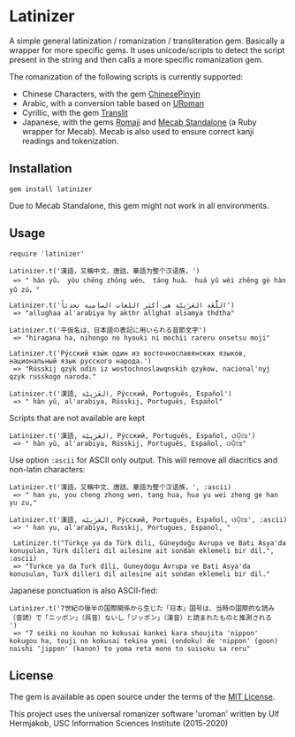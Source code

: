 # Latinizer

A simple general latinization / romanization / transliteration gem.
Basically a wrapper for more specific gems. It uses unicode/scripts to detect the script present in the string and then calls a more specific romanization gem.

The romanization of the following  scripts is currently supported:
- Chinese Characters, with the gem [ChinesePinyin](https://github.com/flyerhzm/chinese_pinyin)
- Arabic, with a conversion table based on [URoman](https://github.com/isi-nlp/uroman)
- Cyrillic, with the gem [Translit](https://github.com/tjbladez/translit)
- Japanese, with the gems [Romaji](https://github.com/makimoto/romaji) and [Mecab Standalone](https://github.com/wyugue/mecab_standalone) (a Ruby wrapper for Mecab). Mecab is also used to ensure correct kanji readings and tokenization.

## Installation
```
gem install latinizer
```

Due to Mecab Standalone, this gem might not work in all environments.


## Usage
```
require 'latinizer'

Latinizer.t('漢語，又稱中文、唐話、華語为整个汉语族，')
 => " hàn yǔ， yòu chēng zhōng wén、 táng huà、 huá yǔ wèi zhěng gè hàn yǔ zú，"

Latinizer.t('اللُّغَة العَرَبِيّة هي أكثر اللغات السامية تحدثاً')
 => "allughaa al'arabiya hy akthr allghat alsamya thdtha"

Latinizer.t('平仮名は、日本語の表記に用いられる音節文字')
 => "hiragana ha, nihongo no hyouki ni mochii rareru onsetsu moji"

Latinizer.t('Ру́сский язы́к один из восточнославянских языков, национальный язык русского народа.')
 => "Rússkij qzýk odin iz wostochnoslawqnskih qzykow, nacional'nyj qzyk russkogo naroda."

Latinizer.t('漢語, العَرَبِيّة, Ру́сский, Português, Español')
 => " hàn yǔ, al'arabiya, Rússkij, Português, Español"

```

Scripts that are not available are kept
```
Latinizer.t('漢語, العَرَبِيّة, Ру́сский, Português, Español, ଓଡ଼ିଆ')
 => " hàn yǔ, al'arabiya, Rússkij, Português, Español, ଓଡ଼ିଆ"

```


Use option `:ascii` for ASCII only output. This will remove all diacritics and non-latin characters:
```
Latinizer.t('漢語，又稱中文、唐話、華語为整个汉语族，', :ascii)
 => " han yu, you cheng zhong wen, tang hua, hua yu wei zheng ge han yu zu,"

Latinizer.t('漢語, العَرَبِيّة, Ру́сский, Português, Español, ଓଡ଼ିଆ', :ascii)
 => " han yu, al'arabiya, Russkij, Portugues, Espanol, "

 Latinizer.t("Türkçe ya da Türk dili, Güneydoğu Avrupa ve Batı Asya'da konuşulan, Türk dilleri dil ailesine ait sondan eklemeli bir dil.", :ascii)
 => "Turkce ya da Turk dili, Guneydogu Avrupa ve Bati Asya'da konusulan, Turk dilleri dil ailesine ait sondan eklemeli bir dil."
```

Japanese ponctuation is also ASCII-fied:
```
Latinizer.t('7世紀の後半の国際関係から生じた「日本」国号は、当時の国際的な読み（音読）で「ニッポン」（呉音）ないし「ジッポン」（漢音）と読まれたものと推測される
')
 => "7 seiki no kouhan no kokusai kankei kara shoujita 'nippon' kokugou ha, touji no kokusai tekina yomi (ondoku) de 'nippon' (goon) naishi 'jippon' (kanon) to yoma reta mono to suisoku sa reru"
```


## License

The gem is available as open source under the terms of the [MIT License](http://opensource.org/licenses/MIT).

This project uses the universal romanizer software 'uroman' written by Ulf Hermjakob, USC Information Sciences Institute (2015-2020)